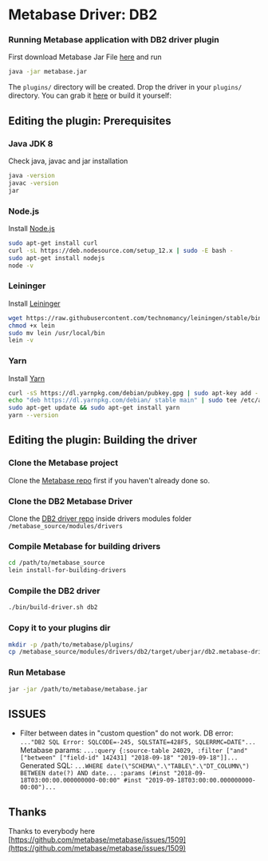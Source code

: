 
# Metabase Driver: DB2

###  Running Metabase application with DB2 driver plugin
First download Metabase Jar File [here](https://metabase.com/start/other.html)  and run
```bash
java -jar metabase.jar
```
The `plugins/` directory will be created. Drop the driver in your `plugins/` directory. You can grab it [here](https://github.com/alisonrafael/metabase-db2-driver/target/uberjar/db2.metabase-driver.jar) or build it yourself:

##  Editing the plugin: Prerequisites

### Java JDK 8
Check java, javac and jar installation
```bash
java -version
javac -version
jar
```

### Node.js
Install [Node.js]([https://nodejs.org](https://nodejs.org/))
```bash
sudo apt-get install curl
curl -sL https://deb.nodesource.com/setup_12.x | sudo -E bash -
sudo apt-get install nodejs
node -v 
```
### Leininger
Install [Leininger]([https://leiningen.org/](https://leiningen.org/))
```bash
wget https://raw.githubusercontent.com/technomancy/leiningen/stable/bin/lein
chmod +x lein
sudo mv lein /usr/local/bin
lein -v
```

### Yarn
Install [Yarn]([https://yarnpkg.com/lang/en/](https://yarnpkg.com/lang/en/))
```bash
curl -sS https://dl.yarnpkg.com/debian/pubkey.gpg | sudo apt-key add -
echo "deb https://dl.yarnpkg.com/debian/ stable main" | sudo tee /etc/apt/sources.list.d/yarn.list
sudo apt-get update && sudo apt-get install yarn
yarn --version
```

## Editing the plugin: Building the driver 

### Clone the Metabase project

Clone the [Metabase repo](https://github.com/metabase/metabase) first if you haven't already done so.

### Clone the DB2 Metabase Driver

Clone the [DB2 driver repo](https://github.com/alisonrafael/metabase-db2-driver) inside drivers modules folder `/metabase_source/modules/drivers`

### Compile Metabase for building drivers
```bash
cd /path/to/metabase_source
lein install-for-building-drivers
```
### Compile the DB2 driver
```bash
./bin/build-driver.sh db2
```

### Copy it to your plugins dir
```bash
mkdir -p /path/to/metabase/plugins/
cp /metabase_source/modules/drivers/db2/target/uberjar/db2.metabase-driver.jar /path/to/metabase/plugins/
```
### Run Metabase

```bash
jar -jar /path/to/metabase/metabase.jar
```

## ISSUES
* Filter between dates in "custom question" do not work.
DB error:
`..."DB2 SQL Error: SQLCODE=-245, SQLSTATE=428F5, SQLERRMC=DATE"...`
Metabase params:
`...:query {:source-table 24029, :filter ["and" ["between" ["field-id" 142431] "2018-09-18" "2019-09-18"]]...`
Generated SQL:
`...WHERE date(\"SCHEMA\".\"TABLE\".\"DT_COLUMN\") BETWEEN date(?) AND date... :params (#inst "2018-09-18T03:00:00.000000000-00:00" #inst "2019-09-18T03:00:00.000000000-00:00")...`

## Thanks
Thanks to everybody here [https://github.com/metabase/metabase/issues/1509](https://github.com/metabase/metabase/issues/1509)